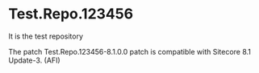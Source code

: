 # Test.Repo.123456
It is the test repository

The patch Test.Repo.123456-8.1.0.0 patch is compatible with Sitecore 8.1 Update-3. (AFI)
